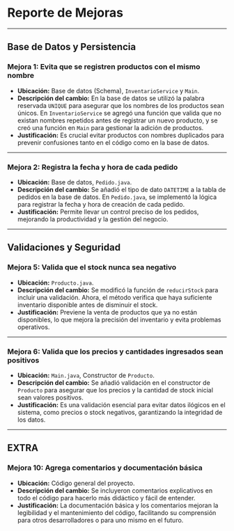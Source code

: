 # Reporte de Mejoras

---

## Base de Datos y Persistencia

### Mejora 1: Evita que se registren productos con el mismo nombre

- **Ubicación:** Base de datos (Schema), `InventarioService` y `Main`.
- **Descripción del cambio:** En la base de datos se utilizó la palabra reservada `UNIQUE` para asegurar que los nombres de los productos sean únicos. En `InventarioService` se agregó una función que valida que no existan nombres repetidos antes de registrar un nuevo producto, y se creó una función en `Main` para gestionar la adición de productos.
- **Justificación:** Es crucial evitar productos con nombres duplicados para prevenir confusiones tanto en el código como en la base de datos.

---

### Mejora 2: Registra la fecha y hora de cada pedido

- **Ubicación:** Base de datos, `Pedido.java`.
- **Descripción del cambio:** Se añadió el tipo de dato `DATETIME` a la tabla de pedidos en la base de datos. En `Pedido.java`, se implementó la lógica para registrar la fecha y hora de creación de cada pedido.
- **Justificación:** Permite llevar un control preciso de los pedidos, mejorando la productividad y la gestión del negocio.

---

## Validaciones y Seguridad

### Mejora 5: Valida que el stock nunca sea negativo

- **Ubicación:** `Producto.java`.
- **Descripción del cambio:** Se modificó la función de `reducirStock` para incluir una validación. Ahora, el método verifica que haya suficiente inventario disponible antes de disminuir el stock.
- **Justificación:** Previene la venta de productos que ya no están disponibles, lo que mejora la precisión del inventario y evita problemas operativos.

---

### Mejora 6: Valida que los precios y cantidades ingresados sean positivos

- **Ubicación:** `Main.java`, Constructor de `Producto`.
- **Descripción del cambio:** Se añadió validación en el constructor de `Producto` para asegurar que los precios y la cantidad de stock inicial sean valores positivos.
- **Justificación:** Es una validación esencial para evitar datos ilógicos en el sistema, como precios o stock negativos, garantizando la integridad de los datos.

---

## EXTRA

### Mejora 10: Agrega comentarios y documentación básica

- **Ubicación:** Código general del proyecto.
- **Descripción del cambio:** Se incluyeron comentarios explicativos en todo el código para hacerlo más didáctico y fácil de entender.
- **Justificación:** La documentación básica y los comentarios mejoran la legibilidad y el mantenimiento del código, facilitando su comprensión para otros desarrolladores o para uno mismo en el futuro.

